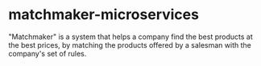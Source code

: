 # matchmaker-microservices
"Matchmaker" is a system that helps a company find the best products at the best prices, by matching the products offered by a salesman with the company's set of rules.
